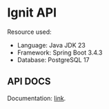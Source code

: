 # **Ignit API**

Resource used:
- Language: Java JDK 23
- Framework: Spring Boot 3.4.3
- Database: PostgreSQL 17

## **API DOCS**

Documentation: [link](https://be-intern.bccdev.id/alex/api/docs/swagger-ui/index.html).
